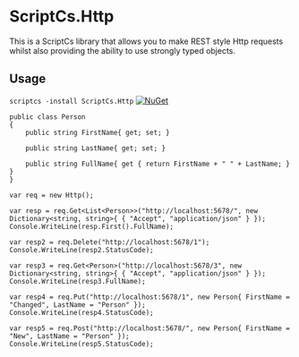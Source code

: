 # ScriptCs.Http

This is a ScriptCs library that allows you to make REST style Http requests whilst also providing the ability to use strongly typed objects.

## Usage

`scriptcs -install ScriptCs.Http` [![NuGet](http://img.shields.io/nuget/v/ScriptCs.Http.svg?style=flat)](https://www.nuget.org/packages/ScriptCs.Http/)

```
public class Person
{
    public string FirstName{ get; set; }

    public string LastName{ get; set; }

    public string FullName{ get { return FirstName + " " + LastName; } }
}

var req = new Http();

var resp = req.Get<List<Person>>("http://localhost:5678/", new Dictionary<string, string>{ { "Accept", "application/json" } });
Console.WriteLine(resp.First().FullName);

var resp2 = req.Delete("http://localhost:5678/1");
Console.WriteLine(resp2.StatusCode);

var resp3 = req.Get<Person>("http://localhost:5678/3", new Dictionary<string, string>{ { "Accept", "application/json" } });
Console.WriteLine(resp3.FullName);

var resp4 = req.Put("http://localhost:5678/1", new Person{ FirstName = "Changed", LastName = "Person" });
Console.WriteLine(resp4.StatusCode);

var resp5 = req.Post("http://localhost:5678/", new Person{ FirstName = "New", LastName = "Person" });
Console.WriteLine(resp5.StatusCode);
```
